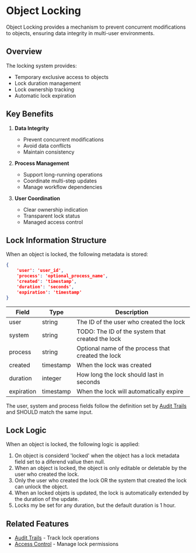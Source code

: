 # Object Locking

Object Locking provides a mechanism to prevent concurrent modifications to objects, ensuring data integrity in multi-user environments.

## Overview

The locking system provides:
- Temporary exclusive access to objects
- Lock duration management
- Lock ownership tracking
- Automatic lock expiration

## Key Benefits

1. **Data Integrity**
   - Prevent concurrent modifications
   - Avoid data conflicts
   - Maintain consistency

2. **Process Management**
   - Support long-running operations
   - Coordinate multi-step updates
   - Manage workflow dependencies

3. **User Coordination**
   - Clear ownership indication
   - Transparent lock status
   - Managed access control

## Lock Information Structure
When an object is locked, the following metadata is stored:

```json
{
    'user': 'user_id',
    'process': 'optional_process_name', 
    'created': 'timestamp',
    'duration': 'seconds',
    'expiration': 'timestamp'
}
```

| Field | Type | Description |
|-------|------|-------------|
| user | string | The ID of the user who created the lock |
| system | string | TODO: The ID of the system that created the lock |
| process | string | Optional name of the process that created the lock |
| created | timestamp | When the lock was created |
| duration | integer | How long the lock should last in seconds |
| expiration | timestamp | When the lock will automatically expire |

The user, system and process fields follow the definition set by [Audit Trails](audit-trails.md) and SHOULD match the same input.

## Lock Logic

When an object is locked, the following logic is applied:

1. On object is considerd 'locked' when the object has a lock metadata field set to a diferend vallue then null.
2. When an object is locked, the object is only editable or deletable by the user who created the lock.
3. Only the user who created the lock OR the system that created the lock can unlock the object.
4. When an locked objets is updated, the lock is automatically extended by the duration of the update.
5. Locks my be set for any duration, but the default duration is 1 hour.

## Related Features

- [Audit Trails](audit-trails.md) - Track lock operations
- [Access Control](access-control.md) - Manage lock permissions 
